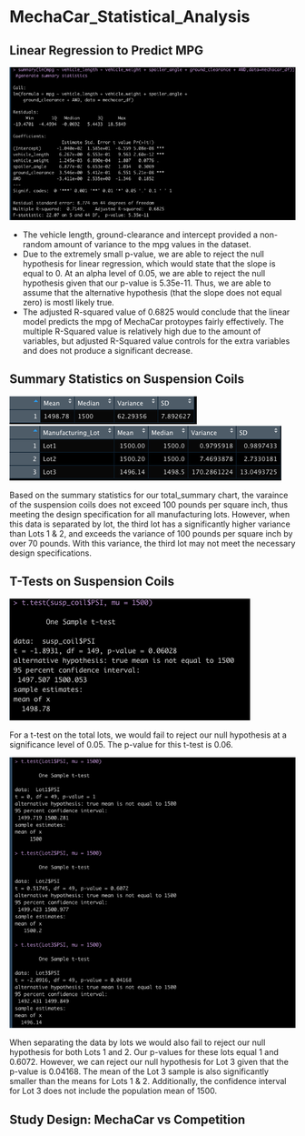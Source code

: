 # MechaCar_Statistical_Analysis

## Linear Regression to Predict MPG
![Resources/Del1_Summary](Resources/Del1_Summary.png)

- The vehicle length, ground-clearance and intercept provided a non-random amount of variance to the mpg values in the dataset. 
- Due to the extremely small p-value, we are able to reject the null hypothesis for linear regression, which would state that the slope is equal to 0. At an alpha level of 0.05, we are able to reject the null hypothesis given that our p-value is 5.35e-11. Thus, we are able to assume that the alternative hypothesis (that the slope does not equal zero) is mostl likely true.
- The adjusted R-squared value of 0.6825 would conclude that the linear model predicts the mpg of MechaCar protoypes fairly effectively. The multiple R-Squared value is relatively high due to the amount of variables, but adjusted R-Squared value controls for the extra variables and does not produce a significant decrease. 


## Summary Statistics on Suspension Coils
![Resources/total_summary](Resources/total_summary.png)
![Resources/lot_summary](Resources/lot_summary.png)

Based on the summary statistics for our total_summary chart, the varaince of the suspension coils does not exceed 100 pounds per square inch, thus meeting the design specification for all manufacturing lots. However, when this data is separated by lot, the third lot has a significantly higher variance than Lots 1 & 2, and exceeds the variance of 100 pounds per square inch by over 70 pounds. With this variance, the third lot may not meet the necessary design specifications.

## T-Tests on Suspension Coils
![Resources/total-t-test](Resources/total-t-test.png)

For a t-test on the total lots, we would fail to reject our null hypothesis at a significance level of 0.05. The p-value for this t-test is 0.06. 

![Resources/multi-t-tests](Resources/multi-t-tests.png)

When separating the data by lots we would also fail to reject our null hypothesis for both Lots 1 and 2. Our p-values for these lots equal 1 and 0.6072. However, we can reject our null hypothesis for Lot 3 given that the p-value is 0.04168. The mean of the Lot 3 sample is also significantly smaller than the means for Lots 1 & 2. Additionally, the confidence interval for Lot 3 does not include the population mean of 1500. 

## Study Design: MechaCar vs Competition
